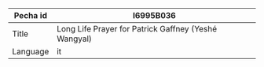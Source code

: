 |Pecha id | I6995B036
| --- | --- 
|Title | Long Life Prayer for Patrick Gaffney (Yeshé Wangyal) 
|Language | it